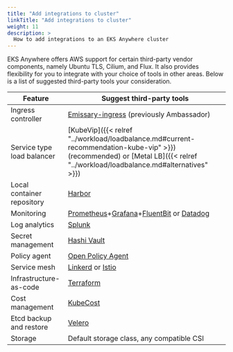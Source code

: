 ```yaml
---
title: "Add integrations to cluster"
linkTitle: "Add integrations to cluster"
weight: 11
description: >
  How to add integrations to an EKS Anywhere cluster
---
```


EKS Anywhere offers AWS support for certain third-party vendor components,
namely Ubuntu TLS, Cilium, and Flux.
It also provides flexibility for you to integrate with your choice of tools in other areas.
Below is a list of suggested third-party tools your consideration.

| Feature                       | Suggest third-party tools                 |
|-------------------------------|-------------------------------------------|
| Ingress controller            | [Emissary-ingress](https://www.getambassador.io/products/api-gateway/) (previously Ambassador)          |
| Service type load balancer    | [KubeVip]({{< relref "../workload/loadbalance.md#current-recommendation-kube-vip" >}}) (recommended) or [Metal LB]({{< relref "../workload/loadbalance.md#alternatives" >}})|
| Local container repository    | [Harbor](https://goharbor.io/)                                    |
| Monitoring                    | [Prometheus](https://sysdig.com/products/monitor/prometheus-monitoring/)+[Grafana](https://grafana.com/)+[FluentBit](https://fluentbit.io/kubernetes/) or [Datadog](https://www.datadoghq.com/blog/monitoring-kubernetes-with-datadog/) |
| Log analytics                 | [Splunk](https://www.splunk.com/en_us/blog/platform/introducing-the-splunk-operator-for-kubernetes.html)                                    |
| Secret management             | [Hashi Vault](https://www.vaultproject.io/docs/platform/k8s)                               |
| Policy agent                  | [Open Policy Agent](https://www.openpolicyagent.org/docs/latest/kubernetes-introduction/)                                       |
| Service mesh                  | [Linkerd](https://linkerd.io/) or [Istio](https://istio.io/)                         |
| Infrastructure-as-code        | [Terraform](https://registry.terraform.io/providers/hashicorp/kubernetes/latest/docs/guides/getting-started)                                 |
| Cost management               | [KubeCost](https://www.kubecost.com/)                                  |
| Etcd backup and restore       | [Velero](https://velero.io/)                                    |
| Storage                       | Default storage class, any compatible CSI |
